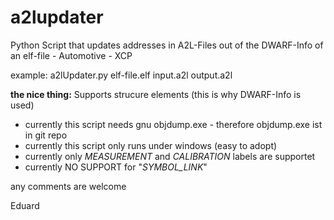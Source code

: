 # a2lupdater
Python Script that updates addresses in A2L-Files out of the DWARF-Info of an elf-file  - Automotive - XCP

example: a2lUpdater.py elf-file.elf input.a2l output.a2l

**the nice thing:**
Supports strucure elements (this is why DWARF-Info is used)

* currently this script needs gnu objdump.exe - therefore objdump.exe ist in git repo
* currently this script only runs under windows (easy to adopt)
* currently only *MEASUREMENT* and *CALIBRATION* labels are supportet
* currently NO SUPPORT for "*SYMBOL_LINK*"

any comments are welcome

Eduard
